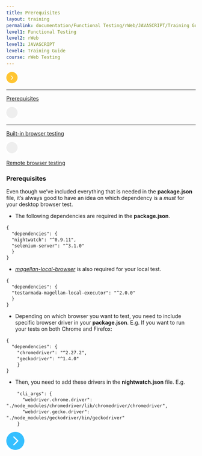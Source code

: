 ```yaml
---
title: Prerequisites
layout: training
permalink: documentation/Functional Testing/rWeb/JAVASCRIPT/Training Guide/rWeb Testing/Prerequisites
level1: Functional Testing
level2: rWeb
level3: JAVASCRIPT
level4: Training Guide
course: rWeb Testing
---
```

<div class="sidebar">
<div class="training-doc-link">
<div class ="training-doc-link-left">
<img class="training-doc-link-left__img" src="/images/training/actived.png" srcset="/images/training/actived%402x.png 2x, /images/training/actived%403x.png 3x" /><hr class="training-doc-link-left__hr training-doc-link-left__hr-pending" /></div>
<p class="training-doc-link__text">
<a class="training-doc-link__text-current" href="./Prerequisites">Prerequisites</a></p>
</div>
<div class="training-doc-link">
<div class ="training-doc-link-left">
<img class="training-doc-link-left__img" src="/images/training/unread.png" srcset="/images/training/unread%402x.png 2x, /images/training/unread%403x.png 3x" /><hr class="training-doc-link-left__hr training-doc-link-left__hr-pending" /></div>
<p class="training-doc-link__text">
<a class="training-doc-link__text-pending" href="./Built-in browser testing">Built-in browser testing</a></p>
</div>
<div class="training-doc-link">
<div class ="training-doc-link-left">
<img class="training-doc-link-left__img" src="/images/training/unread.png" srcset="/images/training/unread%402x.png 2x, /images/training/unread%403x.png 3x" /></div>
<p class="training-doc-link__text">
<a class="training-doc-link__text-pending" href="./Remote browser testing">Remote browser testing</a></p>
</div>
</div>
<div class="training-doc-nav-btn">
</div>
<div class="training-content markdown">
<h3>Prerequisites</h3>
<p>Even though we’ve included everything that is needed in the <strong>package.json</strong> file, it’s always good to have an idea on which dependency is a <em>must</em> for your desktop browser test.</p>
<ul>
<li>The following dependencies are required in the <strong>package.json</strong>.</li>
</ul>
<pre><code class="language-bash">{
  &quot;dependencies&quot;: {
  &quot;nightwatch&quot;: &quot;^0.9.11&quot;,
  &quot;selenium-server&quot;: &quot;^3.1.0&quot;
  }
}
</code></pre>
<ul>
<li><em><a href="https://github.com/TestArmada/magellan-local-executor">magellan-local-browser</a></em> is also required for your local test.</li>
</ul>
<pre><code class="language-bash">{
  &quot;dependencies&quot;: {
  &quot;testarmada-magellan-local-executor&quot;: &quot;^2.0.0&quot;
  }
}
</code></pre>
<ul>
<li>Depending on which browser you want to test, you need to include specific browser driver in your <strong>package.json</strong>. E.g. If you want to run your tests on both Chrome and Firefox:</li>
</ul>
<pre><code class="language-bash">{
  &quot;dependencies&quot;: {
    &quot;chromedriver&quot;: &quot;^2.27.2&quot;,
    &quot;geckodriver&quot;: &quot;^1.4.0&quot;
    }
}
</code></pre>
<ul>
<li>Then, you need to add these drivers in the <strong>nightwatch.json</strong> file. E.g.</li>
</ul>
<pre><code class="language-bash">    &quot;cli_args&quot;: {
      &quot;webdriver.chrome.driver&quot;: &quot;./node_modules/chromedriver/lib/chromedriver/chromedriver&quot;,
      &quot;webdriver.gecko.driver&quot;: &quot;./node_modules/geckodriver/bin/geckodriver&quot;
    }
</code></pre>
</div>
<div class="training-doc-nav-btn">
<a href="./Built-in browser testing"><img src="/images/training/btn-right.png" srcset="/images/training/btn-right%402x.png 2x, /images/training/btn-right%403x.png 3x" /></a>
</div>
